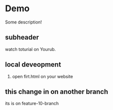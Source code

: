 # Demo

Some description!

## subheader 

watch toturial on Yourub.

## local deveopment

1. open firt.html on your website


## this change in on another branch

its is on feature-10-branch 
